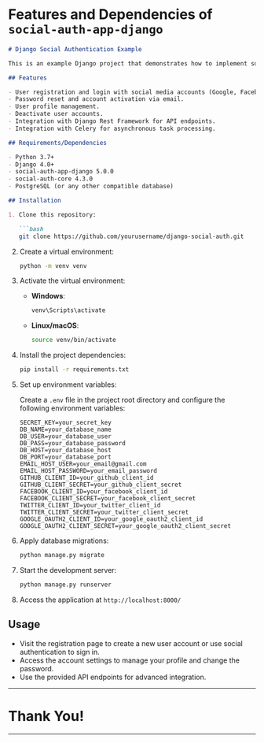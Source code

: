# Features and Dependencies of `social-auth-app-django`

```markdown
# Django Social Authentication Example

This is an example Django project that demonstrates how to implement social authentication using the `social-auth-app-django` library. Social authentication allows users to sign in to your application using their social media accounts, such as Google, Facebook, GitHub, Twitter, etc.

## Features

- User registration and login with social media accounts (Google, Facebook, GitHub, Twitter, etc.).
- Password reset and account activation via email.
- User profile management.
- Deactivate user accounts.
- Integration with Django Rest Framework for API endpoints.
- Integration with Celery for asynchronous task processing.

## Requirements/Dependencies

- Python 3.7+
- Django 4.0+
- social-auth-app-django 5.0.0
- social-auth-core 4.3.0
- PostgreSQL (or any other compatible database)

## Installation

1. Clone this repository:

   ```bash
   git clone https://github.com/yourusername/django-social-auth.git
   ```

2. Create a virtual environment:

   ```bash
   python -m venv venv
   ```

3. Activate the virtual environment:

   - **Windows**:

     ```bash
     venv\Scripts\activate
     ```

   - **Linux/macOS**:

     ```bash
     source venv/bin/activate
     ```

4. Install the project dependencies:

   ```bash
   pip install -r requirements.txt
   ```

5. Set up environment variables:

   Create a `.env` file in the project root directory and configure the following environment variables:

   ```
   SECRET_KEY=your_secret_key
   DB_NAME=your_database_name
   DB_USER=your_database_user
   DB_PASS=your_database_password
   DB_HOST=your_database_host
   DB_PORT=your_database_port
   EMAIL_HOST_USER=your_email@gmail.com
   EMAIL_HOST_PASSWORD=your_email_password
   GITHUB_CLIENT_ID=your_github_client_id
   GITHUB_CLIENT_SECRET=your_github_client_secret
   FACEBOOK_CLIENT_ID=your_facebook_client_id
   FACEBOOK_CLIENT_SECRET=your_facebook_client_secret
   TWITTER_CLIENT_ID=your_twitter_client_id
   TWITTER_CLIENT_SECRET=your_twitter_client_secret
   GOOGLE_OAUTH2_CLIENT_ID=your_google_oauth2_client_id
   GOOGLE_OAUTH2_CLIENT_SECRET=your_google_oauth2_client_secret
   ```

6. Apply database migrations:

   ```bash
   python manage.py migrate
   ```

7. Start the development server:

   ```bash
   python manage.py runserver
   ```

8. Access the application at `http://localhost:8000/`

## Usage

- Visit the registration page to create a new user account or use social authentication to sign in.
- Access the account settings to manage your profile and change the password.
- Use the provided API endpoints for advanced integration.


---
# Thank You!

---